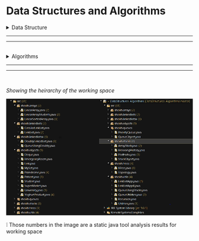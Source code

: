 # Data Structures and Algorithms #

<details>
<summary>Data Structure</summary>

<br>

---

<details>
<summary>1. Arrays</summary>

* 1st exercise 
    * Create LinearArray class
        * 2 instance variables (array of integers and integer)
        * method to insert an element at the beginning of the array
        * method to insert an element at the end of the array
        * method to delete an element from an array
        * method to search for an element in an array
        * method to display all array elements
* 2nd exercise 
    * Create Students class
        * 3 instance variables (String firstName, String lastName and integer ID)
    * Create LinearArrayStudents class
        * 2 instance variables (array of integers and integer)
        * method to insert a student at the beginning of the array
        * method to insert a student at the end of the array
        * method to delete a student from an array
        * method to search for an element in an array
        * method to display all array elements
* 3rd exercise
	* Create LinearSortedArray class
        * 2 instance variables (array of integers, integer)
        * method to insert an element in an ordered array
        * method to display all array elements
        * method to search for an element in an ordered array
            * iteratively
            * recursively
            * classic
        * method to delete an element from the ordered array
        
</details>
 
 ---

<details>
<summary>2. Stacks</summary>

* Implement ArrayStack class
* 1st exercise
	* Method to check the parenthese are matching or not
* 2nd exercise 
    * Search in a stack internal method
    * Search in a stack external method
    * display all stack elements
* 3rd exercise 
    *  Stack decompose method into stack of even no. and other for odd no.
* 4th exercise
	* stack sorting asc
* 5th exercise 
	* Cube game check, if the first half is equal to 2nd half of stack
* 6th exercise
	* Reverse a stack internally
	* Reverse a stack externally 
		* destroy original stack
		* keep original stack
		* return original stack reversed
* 7th exercise 
	* Remove elements starting from nth element
	* Remove elements the nth element
* 8th exercise
	* Sort a stack desc

</details>

---

<details>
<summary>3. Stack of Objects</summary>

* Implement StackObject class (like java.util.Stack)
* 1st exercise
	* Method to calculate average gpa for stack of students
* 2nd exercise 
    * transform infix expression to postfix expression **__[failed to implement]__**
* 3rd exercise 
    *  Evaluate a postfix expression **__[failed to implement]__**
* 4th exercise
	* Remove nth element __implemented earlier__
* 5th exercise 
	* Browsing history
        * delete url
        * insert url 
        * get most viewed url
        * remove last url
        * remove urls on date
        * get no. of urls
        * print all urls
* 6th exercise 
    * method to duplicate stack enteries depending upon another stack integers
* 7th exercise    
    * method to check if a word/sentence is palindrome or not
* 8th exercise
    * Implement a class called MySet
* Extras
    * reverse a string
    * check if a word is palindrome
</details>

--- 

<details>
<summary>4. Queues</summary>

* Implement a  Queue Object class
* 1st exercise
    * Mirror a queue (reversed + original)
* 2nd exercise
    * prefix evaluation of expressions
* 3rd exercise
    * implement a queue using stack
* 4th exercise
    * shift zeros in queues to the end
* 5th exercise
    * Extract every 3rd element
* 6th exercise
    * check if word is an anagram
* 7th exercise
    * check if a word is palindrome
* 8th exercise
    * Implement a Deque class
</details>

---

<details>
<summary>5. Priority Queues</summary>

* 1st Exercise 
    * implement YoghutProduct.class & SuperMarket.class
    * YoghurtProduct 3 instance vars (date[key], id, price)
    * SuperMarket insert new yoghurt, calculate discount depending upon its priority
* 2nd Exercise 
    * implement University.class 
    * 2 instance vars (Name, Rank)
    * Key is [rank], if ranks are equal then key is [name] 
* 3rd Exercise
    * Implement Patient.class & EmergencyRoom.class
    * patient instance vars (name, severity [desc])
    * key is severity
</details>

---

<details>
<summary>6. Linked Lists I</summary>

* 1st exercise 
    * implement method to insertLast (external method, internal recursive)
    * implement method to removeLast (external method)
* 2nd exercise 
    * reverse a LinkList (internal, external)
* 3rd exercise 
    * reverse in place (external)
* 4th exercise 
    * remove duplicates from linklist (external method)
* 5th exercise 
    * method to get size of linklist (internal recursive, iterative)
* 6th exercise 
    * mix elements of a linklist (external)
* 7th exercise 
    * cut a link list (external, internal)
* 8th exercise 
    * splitting a list (external)
* 9th exercise 
    * alternating split (external)
* 10th exercise 
    * get max of a list (external)
* 11th exercise 
    * check if linklist contains an obj (external, internal recursive)
* 12th exercise 
    * implement a method to merge two lists (external, internal)
    * implement a method to unite two lists (external, internal)
    * implement a method to get difference between two lists (external, internal)
    * implement a method to get intersection between two lists (external, internal)
    * implement a method to check if two lists are equal or not (external, internal)
    
</details>

---

<details>
<summary>Extra Recursion problems</summary>

* 01 - calculate factorial of a number
* 02 - implement a method to count down.
* 03 - calculate number power
* 04 - calculate natural logarithmic 
* 05 - calculate the multiply of a number
* 06 - calculate the divide of a number
* 07 - calculate the modulus of a number
* 08 - return sum of a number bigger than 2 digits
* 09 - count digits of a number 
* 10 - check if a number is a prime number or not 
* 11 - calculate cube of a number 
* 12 - calculate binominal coefficient 
* 13 - count the number of repitions of a character in string
* 14 - reverse a string 
* 15 - replace a character in a string with a whitespace
* 19 - search for a character in a string, return its index
</details>
 
 ---
 
<details>
<summary>8. LinkedLists II </summary>

* 1st exercise
    
    * implement a circular linked list class
    * implement a method to append a circular linked list to "this"
* 2nd exercise

    * implement a method to insert after a key
    * implement a method to insert before a key
    * implement a method to delete a certain key
    * apply insertion sort on a doubly linked list (iterative, external)
    * implement a method to reverse a doubly linked list (iterative, recursive)
    * implement a method to get count (iterative, recursive, external)
* 3rd exercise

    * implement Queues using DoublyLinkedLists
</details>

---

<details>
<summary>9. Trees I </summary>

* 1st exercise
    
    * implement a method to create a BST of an array
* 2nd exercise

    * implement a method to get max of a BST (recursive, iterative)
* 3rd exercise 

    * implement a method to get max of a BT (recursive, iterative)
* 4th exercise (recursive)
    
    * implement a method to get size of a BST
    * implement a method to get num of leaves of a BST
    * implement a method to get sum of nodes of BST
    * implement a method to check if the tree is a BST
    * implement a method to number of left nodes of a BST
    * implement a method to number of occurences of a key in BST
    * implement a method to get number of duplicates of a key in BST
    * implement a method to mirror a BST
    * implement a method to get the number of odd nodes in BST
* 5th exercise

    * implement a method to get level of a key in BST
* 6th exercise

    * implement a method to double value of nodes of a BST (recursive)
* 7th exercise

    * implement a method to check if two BSTs are identical (recursive)

</details>


 <br>
 
</details>

---
---

<br>

<details>
<summary>Algorithms</summary>
    Empty so far...
</details>

---
---

<br>

 _Showing the heirarchy of the working space_ 

![Showing repository hierarchy](https://github.com/elsheikh21/Data-Structures-Algorithms/blob/master/img.png)

:grey_exclamation: Those numbers in the image are a static java tool analysis results for working space
